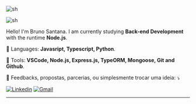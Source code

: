 
![sh](https://github-readme-stats.vercel.app/api?username=brunossantana&show_icons=true&theme=dracula&cache_seconds=2300)

![sh](https://img.shields.io/static/v1?label=Overview&message=BRUNO/SANTANA&color=6c14cf&style=for-the-badge&logo=GitHub)

Hello! I'm Bruno Santana. I am currently studying **Back-end Development** with the runtime **Node.js**.

🦄 Languages: **Javasript, Typescript, Python**.

💼 Tools: **VSCode, Node.js, Express.js, TypeORM, Mongoose, Git and Github**.

💌 Feedbacks, propostas, parcerias, ou simplesmente trocar uma ideia: ⤵️

[![Linkedin](https://img.shields.io/badge/linkedin-0077B5.svg?style=for-the-badge&logo=linkedin&logoColor=white)]((https://linkedin.com/in/bruno-santanas))
[![Gmail](https://img.shields.io/badge/e‑mail-D14836.svg?style=for-the-badge&logo=GMail&logoColor=white)](mailto:brunoosouza15@gmail.com)
<!-- [![Instagram](https://img.shields.io/badge/instagram-E4405F.svg?style=for-the-badge&logo=instagram&logoColor=white)](https://instagram.com/brunoosouzas) -->

---
<!--
Creditos:
[Readme_template - iuricode](https://github.com/iuricode/readme-template)
[Readme - willmorim](https://github.com/willmorim/willmorim/blob/master/README.md)
-->




